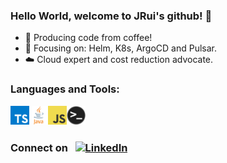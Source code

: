 ### Hello World, welcome to JRui's github! 👋

- 🔭 Producing code from coffee!
- 🌱 Focusing on: Helm, K8s, ArgoCD and Pulsar.
- ☁️ Cloud expert and cost reduction advocate.


### Languages and Tools:
<img align="left" alt="TypeScript" width="30" src="https://raw.githubusercontent.com/github/explore/80688e429a7d4ef2fca1e82350fe8e3517d3494d/topics/typescript/typescript.png" />
<img align="left" alt="Java" width="30" src="https://raw.githubusercontent.com/github/explore/80688e429a7d4ef2fca1e82350fe8e3517d3494d/topics/java/java.png" />
<img align="left" alt="JavaScript" width="30" src="https://raw.githubusercontent.com/github/explore/80688e429a7d4ef2fca1e82350fe8e3517d3494d/topics/javascript/javascript.png" />
<img align="left" alt="Terminal" width="30" src="https://raw.githubusercontent.com/github/explore/80688e429a7d4ef2fca1e82350fe8e3517d3494d/topics/terminal/terminal.png" />

<br /><br />

### Connect on ‎ ‎ [<img alt="LinkedIn" width="90" src="https://content.linkedin.com/content/dam/me/business/en-us/amp/xbu/linkedin-revised-brand-guidelines/linkedin-logo/fg/brandg-linkedinlogo-hero-logo-dsk-v01.png/jcr:content/renditions/brandg-linkedinlogo-hero-logo-dsk-v01-2x.png" />][linkedin]



<!-- ### 📕 Latest Blog Posts -->
<!-- BLOG-POST-LIST:START -->
<!-- - [A few months later, after summer vacations](https://jrsmiguel.postach.io/post/a-few-months-later-after-summer-vacations)
- [Happy coronavirus Easter](https://jrsmiguel.postach.io/post/happy-coronavirus-easter)
- [Joyfull twist](https://jrsmiguel.postach.io/post/joyfull-twist)
- [Sunday night](https://jrsmiguel.postach.io/post/sunday-night)
- [Deep cleanse](https://jrsmiguel.postach.io/post/deep-cleanse) -->
<!-- BLOG-POST-LIST:END -->


<!-- <img align="left" alt="CaptainJRoy's Most Used Languages" src="https://github-readme-stats.vercel.app/api/top-langs/?username=captainjroy&layout=compact&hide_border=true" /> -->
<!-- <img align="left" alt="CaptainJRoy's Github Stats" src="https://github-readme-stats.vercel.app/api?username=CaptainJRoy&show_icons=true&hide_border=true" /> -->

[website]: https://jrsmiguel.me
[twitter]: https://twitter.com/ojoaorui
[linkedin]: https://linkedin.com/in/jrui
